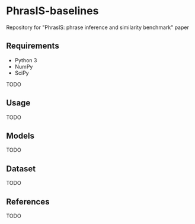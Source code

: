 # PhrasIS-baselines
Repository for "PhrasIS: phrase inference and similarity benchmark" paper


Requirements
------------
- Python 3
- NumPy
- SciPy

TODO

Usage
-----
TODO

Models
------
TODO

Dataset
-------
TODO

References
----------
TODO
